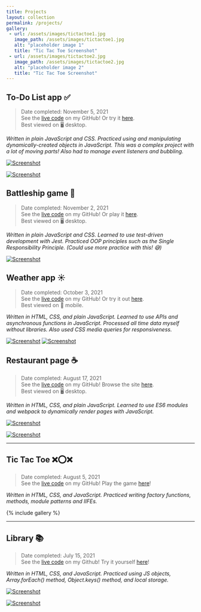 ```yaml
---
title: Projects
layout: collection
permalink: /projects/
gallery:
 - url: /assets/images/tictactoe1.jpg
   image_path: /assets/images/tictactoe1.jpg
   alt: "placeholder image 1"
   title: "Tic Tac Toe Screenshot"
 - url: /assets/images/tictactoe2.jpg
   image_path: /assets/images/tictactoe2.jpg
   alt: "placeholder image 2"
   title: "Tic Tac Toe Screenshot"
---
```

## To-Do List app ✅

> Date completed: November 5, 2021  
See the [live code](https://github.com/rusty-reebs/to-do-list) on my GitHub! Or try it [here](https://rusty-reebs.github.io/to-do-list/).  
Best viewed on 🖥 desktop.  

*Written in plain JavaScript and CSS. Practiced using and manipulating dynamically-created objects in JavaScript. This was a complex project with a lot of moving parts! Also had to manage event listeners and bubbling.*

[![Screenshot](../assets/images/to-do-list-screenshot.jpg)](https://rusty-reebs.github.io/to-do-list/)  

[![Screenshot](../assets/images/to-do-list-screenshot2.jpg)](https://rusty-reebs.github.io/to-do-list/)  

## Battleship game 🚢

> Date completed: November 2, 2021  
See the [live code](https://github.com/rusty-reebs/tdd-battleship) on my GitHub! Or play it [here](https://rusty-reebs.github.io/tdd-battleship/).  
Best viewed on 🖥 desktop.  

*Written in plain JavaScript and CSS. Learned to use test-driven development with Jest. Practiced OOP principles such as the Single Responsibility Principle. (Could use more practice with this! 😅)*  

[![Screenshot](../assets/images/battleship-screenshot.jpg)](https://rusty-reebs.github.io/tdd-battleship/)  

## Weather app ☀️

> Date completed: October 3, 2021  
See the [live code](https://github.com/rusty-reebs/weather-app) on my GitHub! Or try it out [here](https://rusty-reebs.github.io/weather-app/).  
Best viewed on 📱 mobile.

*Written in HTML, CSS, and plain JavaScript. Learned to use APIs and asynchronous functions in JavaScript. Processed all time data myself without libraries. Also used CSS media queries for responsiveness.*  

[![Screenshot](../assets/images/weather-screenshot1.png)](https://rusty-reebs.github.io/weather-app/)  [![Screenshot](../assets/images/weather-screenshot2.png)](https://rusty-reebs.github.io/weather-app/)

## Restaurant page ☕️  

> Date completed: August 17, 2021  
See the [live code](https://github.com/rusty-reebs/restaurant-page) on my GitHub! Browse the site [here](https://rusty-reebs.github.io/restaurant-page/).  
Best viewed on 🖥 desktop.  

*Written in HTML, CSS, and plain JavaScript.*
*Learned to use ES6 modules and webpack to dynamically render pages with JavaScript.*
  
[![Screenshot](../assets/images/ninas2.jpg)](https://rusty-reebs.github.io/restaurant-page/)

[![Screenshot](../assets/images/ninas1.jpg)](https://rusty-reebs.github.io/restaurant-page/)

----

## Tic Tac Toe ❌⭕️❌

> Date completed: August 5, 2021  
See the [live code](https://github.com/rusty-reebs/tic-tac-toe) on my GitHub! Play the game [here](https://rusty-reebs.github.io/tic-tac-toe)!  

*Written in HTML, CSS, and JavaScript.*
*Practiced writing factory functions, methods, module patterns and IIFEs.*

{% include gallery  %}

----

## Library 📚

> Date completed: July 15, 2021  
See the [live code](https://github.com/rusty-reebs/library) on my Github! Try it yourself [here](https://rusty-reebs.github.io/library/)!  

*Written in HTML, CSS, and JavaScript.*
*Practiced using JS objects, Array.forEach() method, Object.keys() method, and local storage.*


[![Screenshot](/assets/images/library-thumbnail.png)](https://rusty-reebs.github.io/library/)

[![Screenshot](/assets/images/librarypopup-thumbnail.png)](https://rusty-reebs.github.io/library/)

